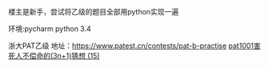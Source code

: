 楼主是新手，尝试将乙级的题目全部用python实现一遍

环境:pycharm python 3.4

浙大PAT乙级 地址：https://www.patest.cn/contests/pat-b-practise
[pat1001害死人不偿命的(3n+1)猜想 (15)](https://github.com/zxf864823150/PAT_B/blob/master/pat1001.py)
